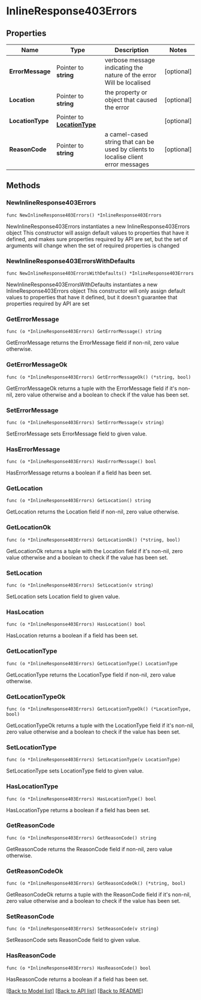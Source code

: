 # InlineResponse403Errors

## Properties

Name | Type | Description | Notes
------------ | ------------- | ------------- | -------------
**ErrorMessage** | Pointer to **string** | verbose message indicating the nature of the error Will be localised  | [optional] 
**Location** | Pointer to **string** | the property or object that caused the error | [optional] 
**LocationType** | Pointer to [**LocationType**](LocationType.md) |  | [optional] 
**ReasonCode** | Pointer to **string** | a camel-cased string that can be used by clients to localise client error messages | [optional] 

## Methods

### NewInlineResponse403Errors

`func NewInlineResponse403Errors() *InlineResponse403Errors`

NewInlineResponse403Errors instantiates a new InlineResponse403Errors object
This constructor will assign default values to properties that have it defined,
and makes sure properties required by API are set, but the set of arguments
will change when the set of required properties is changed

### NewInlineResponse403ErrorsWithDefaults

`func NewInlineResponse403ErrorsWithDefaults() *InlineResponse403Errors`

NewInlineResponse403ErrorsWithDefaults instantiates a new InlineResponse403Errors object
This constructor will only assign default values to properties that have it defined,
but it doesn't guarantee that properties required by API are set

### GetErrorMessage

`func (o *InlineResponse403Errors) GetErrorMessage() string`

GetErrorMessage returns the ErrorMessage field if non-nil, zero value otherwise.

### GetErrorMessageOk

`func (o *InlineResponse403Errors) GetErrorMessageOk() (*string, bool)`

GetErrorMessageOk returns a tuple with the ErrorMessage field if it's non-nil, zero value otherwise
and a boolean to check if the value has been set.

### SetErrorMessage

`func (o *InlineResponse403Errors) SetErrorMessage(v string)`

SetErrorMessage sets ErrorMessage field to given value.

### HasErrorMessage

`func (o *InlineResponse403Errors) HasErrorMessage() bool`

HasErrorMessage returns a boolean if a field has been set.

### GetLocation

`func (o *InlineResponse403Errors) GetLocation() string`

GetLocation returns the Location field if non-nil, zero value otherwise.

### GetLocationOk

`func (o *InlineResponse403Errors) GetLocationOk() (*string, bool)`

GetLocationOk returns a tuple with the Location field if it's non-nil, zero value otherwise
and a boolean to check if the value has been set.

### SetLocation

`func (o *InlineResponse403Errors) SetLocation(v string)`

SetLocation sets Location field to given value.

### HasLocation

`func (o *InlineResponse403Errors) HasLocation() bool`

HasLocation returns a boolean if a field has been set.

### GetLocationType

`func (o *InlineResponse403Errors) GetLocationType() LocationType`

GetLocationType returns the LocationType field if non-nil, zero value otherwise.

### GetLocationTypeOk

`func (o *InlineResponse403Errors) GetLocationTypeOk() (*LocationType, bool)`

GetLocationTypeOk returns a tuple with the LocationType field if it's non-nil, zero value otherwise
and a boolean to check if the value has been set.

### SetLocationType

`func (o *InlineResponse403Errors) SetLocationType(v LocationType)`

SetLocationType sets LocationType field to given value.

### HasLocationType

`func (o *InlineResponse403Errors) HasLocationType() bool`

HasLocationType returns a boolean if a field has been set.

### GetReasonCode

`func (o *InlineResponse403Errors) GetReasonCode() string`

GetReasonCode returns the ReasonCode field if non-nil, zero value otherwise.

### GetReasonCodeOk

`func (o *InlineResponse403Errors) GetReasonCodeOk() (*string, bool)`

GetReasonCodeOk returns a tuple with the ReasonCode field if it's non-nil, zero value otherwise
and a boolean to check if the value has been set.

### SetReasonCode

`func (o *InlineResponse403Errors) SetReasonCode(v string)`

SetReasonCode sets ReasonCode field to given value.

### HasReasonCode

`func (o *InlineResponse403Errors) HasReasonCode() bool`

HasReasonCode returns a boolean if a field has been set.


[[Back to Model list]](../README.md#documentation-for-models) [[Back to API list]](../README.md#documentation-for-api-endpoints) [[Back to README]](../README.md)


